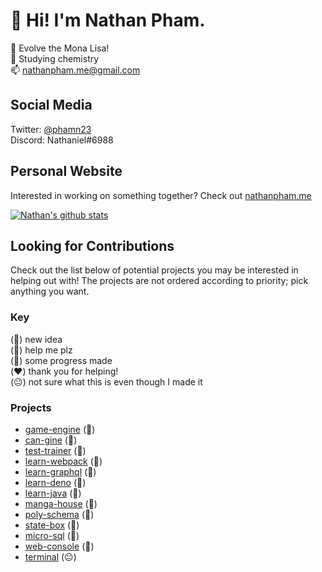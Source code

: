 # 👋 Hi! I'm Nathan Pham.
🥳 Evolve the Mona Lisa!  
📙 Studying chemistry  
📫 [nathanpham.me@gmail.com](mailto:nathanpham.me@gmail.com) 

## Social Media
Twitter: [@phamn23](https://twitter.com/phamn23)    
Discord: Nathaniel#6988  

## Personal Website
Interested in working on something together? Check out [nathanpham.me](https://nathanpham.me)

[![Nathan's github stats](https://github-readme-stats.vercel.app/api?username=nathan-pham&theme=radical&show_icons=true)](https://github.com/anuraghazra/github-readme-stats)

## Looking for Contributions
Check out the list below of potential projects you may be interested in helping out with! The projects are not ordered according to priority; pick anything you want.  

### Key
(🚀) new idea  
(🥺) help me plz  
(🔨) some progress made  
(❤️) thank you for helping!  
(😐) not sure what this is even though I made it

### Projects
- [game-engine](https://github.com/nathan-pham/game-engine) (🔨)
- [can-gine](https://github.com/nathan-pham/can-gine) (🔨)
- [test-trainer](https://github.com/nathan-pham/test-trainer) (🚀)
- [learn-webpack](https://github.com/nathan-pham/learn-webpack) (🥺)
- [learn-graphql](https://github.com/nathan-pham/learn-graphql) (🥺)
- [learn-deno](https://github.com/nathan-pham/learn-deno) (🥺)
- [learn-java](https://github.com/nathan-pham/learn-java) (🔨)
- [manga-house](https://github.com/nathan-pham/manga-house) (🚀)
- [poly-schema](https://github.com/nathan-pham/poly-schema) (🚀)
- [state-box](https://github.com/nathan-pham/state-box) (🚀)
- [micro-sql](https://github.com/nathan-pham/micro-sql) (🔨)
- [web-console](https://github.com/nathan-pham/web-console) (🔨)
- [terminal](https://github.com/nathan-pham/terminal) (😐)
